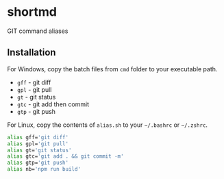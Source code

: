 # shortmd

GIT command aliases

## Installation

For Windows, copy the batch files from `cmd` folder to your executable path.

- `gff` - git diff
- `gpl` - git pull
- `gt` - git status
- `gtc` - git add then commit 
- `gtp` - git push

For Linux, copy the contents of `alias.sh` to your `~/.bashrc` or `~/.zshrc`.

```bash
alias gff='git diff'
alias gpl='git pull'
alias gt='git status'
alias gtc='git add . && git commit -m'
alias gtp='git push'
alias nb='npm run build'
```
